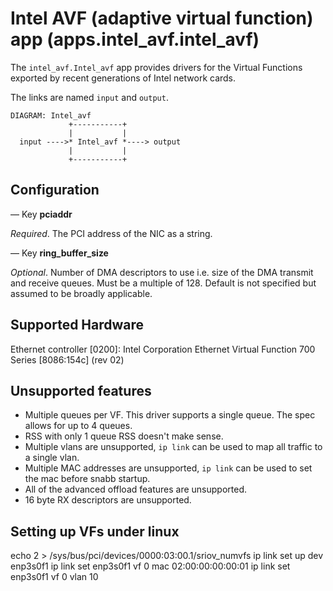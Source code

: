 # Intel AVF (adaptive virtual function) app (apps.intel_avf.intel_avf)

The `intel_avf.Intel_avf` app provides drivers for the Virtual Functions exported
by recent generations of Intel network cards.

The links are named `input` and `output`.

    DIAGRAM: Intel_avf
                 +-----------+
                 |           |
      input ---->* Intel_avf *----> output
                 |           |
                 +-----------+

## Configuration

— Key **pciaddr**

*Required*. The PCI address of the NIC as a string.

— Key **ring_buffer_size**

*Optional*. Number of DMA descriptors to use i.e. size of the DMA
transmit and receive queues. Must be a multiple of 128. Default is not
specified but assumed to be broadly applicable.

## Supported Hardware
Ethernet controller [0200]: Intel Corporation Ethernet Virtual Function 700 Series [8086:154c] (rev 02)

## Unsupported features
* Multiple queues per VF. This driver supports a single queue. The spec allows for up to 4 queues.
* RSS with only 1 queue RSS doesn't make sense.
* Multiple vlans are unsupported, `ip link` can be used to map all traffic to a single vlan.
* Multiple MAC addresses are unsupported, `ip link` can be used to set the mac before snabb startup.
* All of the advanced offload features are unsupported.
* 16 byte RX descriptors are unsupported.

## Setting up VFs under linux
echo 2 > /sys/bus/pci/devices/0000\:03\:00.1/sriov_numvfs
ip link set up dev enp3s0f1
ip link set enp3s0f1 vf 0 mac 02:00:00:00:00:01
ip link set enp3s0f1 vf 0 vlan 10
